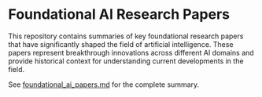 # Foundational AI Research Papers

This repository contains summaries of key foundational research papers that have significantly shaped the field of artificial intelligence. These papers represent breakthrough innovations across different AI domains and provide historical context for understanding current developments in the field.

See [foundational_ai_papers.md](foundational_ai_papers.md) for the complete summary.